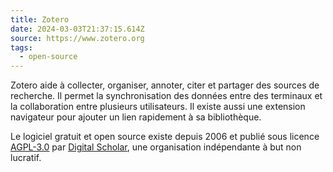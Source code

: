 ```yaml
---
title: Zotero
date: 2024-03-03T21:37:15.614Z
source: https://www.zotero.org
tags:
  - open-source
---
```


Zotero aide à collecter, organiser, annoter, citer et partager des sources de recherche. Il permet la synchronisation des données entre des terminaux et la collaboration entre plusieurs utilisateurs. Il existe aussi une extension navigateur pour ajouter un lien rapidement à sa bibliothèque.

Le logiciel gratuit et open source existe depuis 2006 et publié sous licence [AGPL-3.0](https://www.gnu.org/licenses/agpl-3.0.html) par [Digital Scholar](https://digitalscholar.org), une organisation indépendante à but non lucratif.
